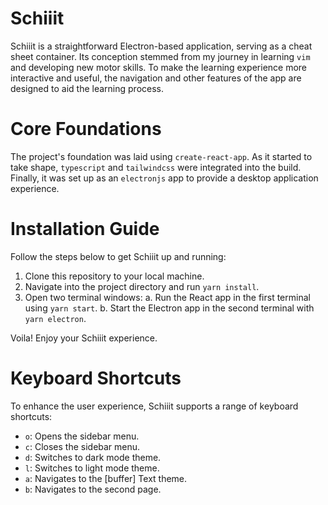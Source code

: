# Schiiit

Schiiit is a straightforward Electron-based application, serving as a cheat sheet container. Its conception stemmed from my journey in learning `vim` and developing new motor skills. To make the learning experience more interactive and useful, the navigation and other features of the app are designed to aid the learning process.

# Core Foundations

The project's foundation was laid using `create-react-app`. As it started to take shape, `typescript` and `tailwindcss` were integrated into the build. Finally, it was set up as an `electronjs` app to provide a desktop application experience.

# Installation Guide

Follow the steps below to get Schiiit up and running:

1. Clone this repository to your local machine.
2. Navigate into the project directory and run `yarn install`.
3. Open two terminal windows:
    a. Run the React app in the first terminal using `yarn start`.
    b. Start the Electron app in the second terminal with `yarn electron`.

Voila! Enjoy your Schiiit experience.

# Keyboard Shortcuts

To enhance the user experience, Schiiit supports a range of keyboard shortcuts:

- `o`: Opens the sidebar menu.
- `c`: Closes the sidebar menu.
- `d`: Switches to dark mode theme.
- `l`: Switches to light mode theme.
- `a`: Navigates to the [buffer] Text theme.
- `b`: Navigates to the second page.

